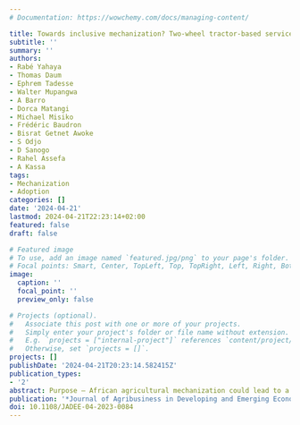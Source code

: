 ```yaml
---
# Documentation: https://wowchemy.com/docs/managing-content/

title: Towards inclusive mechanization? Two-wheel tractor-based service markets in Ethiopia, Burkina Faso, and Zimbabwe
subtitle: ''
summary: ''
authors:
- Rabé Yahaya
- Thomas Daum
- Ephrem Tadesse
- Walter Mupangwa
- A Barro
- Dorca Matangi
- Michael Misiko
- Frédéric Baudron
- Bisrat Getnet Awoke
- S Odjo
- D Sanogo
- Rahel Assefa
- A Kassa 
tags:
- Mechanization
- Adoption
categories: []
date: '2024-04-21'
lastmod: 2024-04-21T22:23:14+02:00
featured: false
draft: false

# Featured image
# To use, add an image named `featured.jpg/png` to your page's folder.
# Focal points: Smart, Center, TopLeft, Top, TopRight, Left, Right, BottomLeft, Bottom, BottomRight.
image:
  caption: ''
  focal_point: ''
  preview_only: false

# Projects (optional).
#   Associate this post with one or more of your projects.
#   Simply enter your project's folder or file name without extension.
#   E.g. `projects = ["internal-project"]` references `content/project/deep-learning/index.md`.
#   Otherwise, set `projects = []`.
projects: []
publishDate: '2024-04-21T20:23:14.582415Z'
publication_types:
- '2'
abstract: Purpose – African agricultural mechanization could lead to a mechanization divide, where only large farms have access to machines. Technological solutions such as scale-appropriate machines and institutional solutions like service markets offer hope for more inclusive mechanization. Two-wheel tractor-based service markets combine both technological and institutional elements, but there is limited research on their economic viability and challenges. Design/methodology/approach – We analyze the economic viability of two-wheel tractor-based service provision based on data from service providers in Ethiopia, Burkina Faso, and Zimbabwe. We also examine the institutional framework conditions for such service providers based on qualitative interviews with these service providers and stakeholders such as machinery dealers, spare parts providers, and banks. Findings – Two-wheel tractor-based service provision is economically highly viable, largely due to multifunctionality. Post-production services such as threshing and transportation are particularly lucrative. However, the emergence and economic sustainability of service providers can be undermined by bottlenecks such as access to finance, knowledge and skills development, access to fuel and spare parts, and infrastructure problems. Originality/value – This is the first study on the economics of two-wheel tractor-based service provider models. Past studies have focused on large four-wheel tractors, but Two-wheel tractors are different in many aspects, including regarding investment costs, repair and maintenance costs, capacity, and multifunctionality.
publication: '*Journal of Agribusiness in Developing and Emerging Economies*'
doi: 10.1108/JADEE-04-2023-0084
---
```

